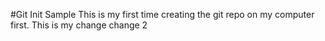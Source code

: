 #Git Init Sample
This is my first time creating the git repo on my computer first.
This is my change
change 2
